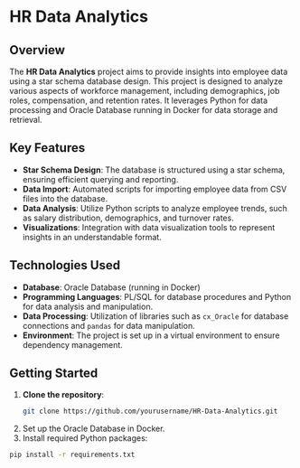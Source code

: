 # HR Data Analytics

## Overview

The **HR Data Analytics** project aims to provide insights into employee data using a star schema database design. This project is designed to analyze various aspects of workforce management, including demographics, job roles, compensation, and retention rates. It leverages Python for data processing and Oracle Database running in Docker for data storage and retrieval.

## Key Features

- **Star Schema Design**: The database is structured using a star schema, ensuring efficient querying and reporting.
- **Data Import**: Automated scripts for importing employee data from CSV files into the database.
- **Data Analysis**: Utilize Python scripts to analyze employee trends, such as salary distribution, demographics, and turnover rates.
- **Visualizations**: Integration with data visualization tools to represent insights in an understandable format.

## Technologies Used

- **Database**: Oracle Database (running in Docker)
- **Programming Languages**: PL/SQL for database procedures and Python for data analysis and manipulation.
- **Data Processing**: Utilization of libraries such as `cx_Oracle` for database connections and `pandas` for data manipulation.
- **Environment**: The project is set up in a virtual environment to ensure dependency management.

## Getting Started

1. **Clone the repository**:
   ```bash
   git clone https://github.com/yourusername/HR-Data-Analytics.git
2. Set up the Oracle Database in Docker.
3. Install required Python packages:
```bash
pip install -r requirements.txt
